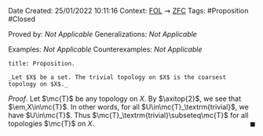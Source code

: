 <br />
<br />

Date Created: 25/01/2022 10:11:16
Context: [$\textrm{FOL}$](obsidian://open?file=First%20Order%20Logic)$\,\,\rightsquigarrow\,\,$[$\textrm{ZFC}$](obsidian://open?file=Zermelo-Fraenkel%20Set%20Theory%20with%20Choice)
Tags: #Proposition #Closed 

Proved by: _Not Applicable_
Generalizations: _Not Applicable_

Examples: _Not Applicable_
Counterexamples: _Not Applicable_

``` ad-Proposition
title: Proposition.

_Let $X$ be a set. The trivial topology on $X$ is the coarsest topology on $X$._

```

_Proof_. Let $\mc{T}$ be any topology on $X$. By $\axitop{2}$, we see that $\em,X\in\mc{T}$. In other words, for all $U\in\mc{T}_\textrm{trivial}$, we have $U\in\mc{T}$. Thus $\mc{T}_\textrm{trivial}\subseteq\mc{T}$ for all topologies $\mc{T}$ on $X$.<span style="float:right;">$\blacksquare$</span>
